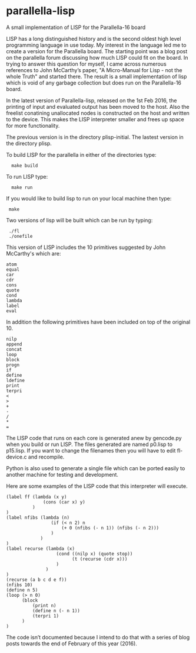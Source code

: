 # parallella-lisp
A small implementation of LISP for the Parallella-16 board

LISP has a long distinguished history and is the second oldest high level programming language in use today. My interest in the language led me to create a version for the Parallella board. The starting point was a blog post on the parallella forum discussing how much LISP could fit on the board. In trying to answer this question for myself, I came across numerous references to John McCarthy’s paper, "A Micro-Manual for Lisp - not the whole Truth" and started there. The result is a small implementation of lisp which is void of any garbage collection but does run on the Parallella-16 board. 

In the latest version of Parallella-lisp, released on the 1st Feb 2016, the printing of input and evaluated output has been moved to the host. Also the freelist conatining unallocated nodes is constructed on the host and written to the device. This makes the LISP interpreter smaller and frees up space for more functionality.

The previous version is in the directory plisp-initial. The lastest version in the directory plisp.

To build LISP for the parallella in either of the directories type:

      make build

To run LISP type:

      make run

If you would like to build lisp to run on your local machine then type:

     make

Two versions of lisp will be built which can be run by typing:

     ./fl
     ./onefile

This version of LISP includes the 10 primitives suggested by John McCarthy's which are:

	atom
	equal
	car
	cdr
	cons
	quote
	cond
	lambda
	label
	eval

In addition the following primitives have been included on top of the original 10.

	nilp 
	append 
	concat 
	loop 
	block 
	progn 
	if 
	define 
	ldefine 
	print 
	terpri 
	< 
	> 
	+ 
	- 
	/ 
	* 
	=

The LISP code that runs on each core is generated anew by gencode.py when you build or run LISP. The files generated are named p0.lisp to p15.lisp. If you want to change the filenames then you will have to edit fl-device.c and recompile.

Python is also used to generate a single file which can be ported easily to another machine for testing and development.

Here are some examples of the LISP code that this interpreter will execute.

    (label ff (lambda (x y)
                  (cons (car x) y)
              )
    )
    (label nfibs (lambda (n)
                     (if (< n 2) n
                         (+ 0 (nfibs (- n 1)) (nfibs (- n 2)))
                     )
                 )
    )
    (label recurse (lambda (x)
                       (cond ((nilp x) (quote stop))
                             (t (recurse (cdr x)))
                       )
                   )
    )
    (recurse (a b c d e f))
    (nfibs 10)
    (define n 5)
    (loop (> n 0)
          (block 
              (print n)
              (define n (- n 1))
              (terpri 1)
          )
    )

The code isn’t documented because I intend to do that with a series of blog posts towards the end of February of this year (2016). 

